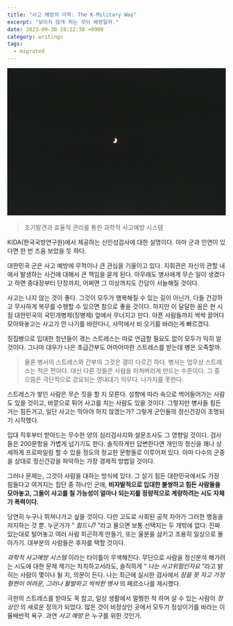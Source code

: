 ```yaml
---
title: "사고 예방의 미학: The K-Military Way"
excerpt: "보이지 않게 하는 것이 예방일까."
date: 2023-09-30 19:22:38 +0900
category: writings
tags:
  - migrated
---
```


![](/assets/images/gPyCBCI.jpg)

> 조기발견과 효율적 관리를 통한 과학적 사고예방 시스템
  
KIDA(한국국방연구원)에서 제공하는 신인성검사에 대한 설명이다. 아마 군과 인연이 있다면 한 번 즈음 보았을 듯 하다.  
  
대한민국 군은 사고 예방에 무척이나 큰 관심을 기울이고 있다. 지휘관은 자신의 관할 내에서 발생하는 사건에 대해서 큰 책임을 묻게 된다. 아무래도 병사에게 무슨 일이 생겼다고 하면 중대장부터 단장까지, 어쩌면 그 이상까지도 간담이 서늘해질 것이다.  
  
사고는 나지 않는 것이 좋다. 그것이 모두가 행복해질 수 있는 길이 아닌가. 다들 건강하고 무사하게 복무를 수행할 수 있으면 참으로 좋을 것이다. 하지만 이 달달한 꿈은 현 시점 대한민국의 국민개병제(징병제) 앞에서 무너지고 만다. 아픈 사람들까지 싹싹 끌어다 모아와놓고는 사고가 안 나기를 바란다니, 사막에서 비 오기를 바라는게 빠르겠다.  
  
징집병으로 입대한 청년들이 겪는 스트레스는 따로 언급할 필요도 없이 모두가 익히 알 것이다. 그나마 대우가 나은 초급간부도 어마어마한 스트레스를 받는데 병은 오죽할까.

> 물론 병사의 스트레스와 간부의 그것은 결이 다르긴 하다. 병사는 업무상 스트레스는 적은 편이다. 대신 다른 것들은 사람을 미쳐버리게 만드는 수준이다. 그 중 으뜸은 극단적으로 강요되는 영내대기 의무다. 나가지를 못한다.
  
스트레스가 쌓인 사람은 무슨 짓을 할 지 모른다. 성향에 따라 속으로 썩어들어가는 사람도 있을 것이고, 바깥으로 튀어 사고를 치는 사람도 있을 것이다. 그렇지만 병사들 힘든거는 힘든거고, 일단 사고는 막아야 하지 않겠는가? 그렇게 군인들의 정신건강이 조명되기 시작했다.  
  
입대 직후부터 받아드는 무수한 양의 심리검사지와 설문조사도 그 영향일 것이다. 검사들은 200문항을 가볍게 넘기기도 한다. 솔직하게만 답변한다면 개인의 정신을 꽤나 상세하게 프로파일링 할 수 있을 정도의 정교한 문항들로 이루어져 있다. 아마 다수의 군중을 상대로 정신건강을 파악하는 가장 경제적 방법일 것이다.  
  
그러나 문제는, 그것이 사람을 대하는 방식에 있다. 그 살기 힘든 대한민국에서도 가장 힘들다고 여겨지는 집단 중 하나인 군에, **비자발적으로 입대한 불쌍하고 힘든 사람들을 모아놓고, 그들이 사고를 칠 가능성이 얼마나 되는지를 정량적으로 계량하려는 시도 자체가 폭력이다.**  

당연히 누구나 뛰쳐나가고 싶을 것이다. 다만 고도로 사회된 공적 자아가 그러한 행동을 저지하는 것 뿐. 누군가가 “ _힘드니?_ ”라고 물으면 보통 선택지는 두 개밖에 없다: 진짜 있는대로 털어놓고 여러 사람 피곤하게 만들기, 또는 울분을 삼키고 조용히 일상으로 돌아가기. 대부분의 사람들은 후자를 택할 것이다.  
  
_과학적 사고예방 시스템_ 이라는 타이틀이 무색해진다. 무단으로 사람을 정신분석 해가려는 시도에 대한 문제 제기는 차치하고서라도, 솔직하게 “ _나는 사고위험인자요_ ”라고 밝히는 사람이 몇이나 될 지, 의문이 든다. 나는 최근에 실시한 검사에서 _잠을 못 자고 가정 형편이 어려운, 그러나 활발하고 씩씩한 병사_ 의 페르소나를 제시했다.  
  
극한의 스트레스를 받아도 꾹 참고, 일상 생활에서 멀쩡한 척 하며 살 수 있는 사람이 _정상인_ 의 새로운 정의가 되었다. 많은 것이 비정상인 곳에서 모두가 정상이기를 바라는 이율배반적 욕구. 과연 _사고 예방_ 은 누구를 위한 것인가.
